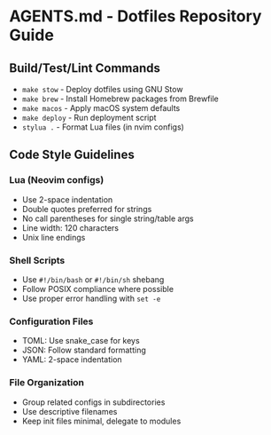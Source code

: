 # AGENTS.md - Dotfiles Repository Guide

## Build/Test/Lint Commands
- `make stow` - Deploy dotfiles using GNU Stow
- `make brew` - Install Homebrew packages from Brewfile
- `make macos` - Apply macOS system defaults
- `make deploy` - Run deployment script
- `stylua .` - Format Lua files (in nvim configs)

## Code Style Guidelines

### Lua (Neovim configs)
- Use 2-space indentation
- Double quotes preferred for strings
- No call parentheses for single string/table args
- Line width: 120 characters
- Unix line endings

### Shell Scripts
- Use `#!/bin/bash` or `#!/bin/sh` shebang
- Follow POSIX compliance where possible
- Use proper error handling with `set -e`

### Configuration Files
- TOML: Use snake_case for keys
- JSON: Follow standard formatting
- YAML: 2-space indentation

### File Organization
- Group related configs in subdirectories
- Use descriptive filenames
- Keep init files minimal, delegate to modules